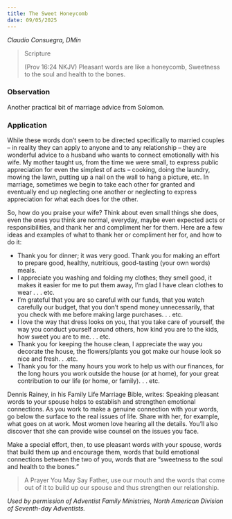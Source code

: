 ```yaml
---
title: The Sweet Honeycomb
date: 09/05/2025
---
```


_Claudio Consuegra, DMin_

> <p>Scripture</p>
> (Prov 16:24 NKJV) Pleasant words are like a honeycomb, Sweetness to the soul and health to the bones.

### Observation

Another practical bit of marriage advice from Solomon.

### Application

While these words don’t seem to be directed specifically to married couples – in reality they can apply to anyone and to any relationship – they are wonderful advice to a husband who wants to connect emotionally with his wife. My mother taught us, from the time we were small, to express public appreciation for even the simplest of acts – cooking, doing the laundry, mowing the lawn, putting up a nail on the wall to hang a picture, etc. In marriage, sometimes we begin to take each other for granted and eventually end up neglecting one another or neglecting to express appreciation for what each does for the other.

So, how do you praise your wife? Think about even small things she does, even the ones you think are normal, everyday, maybe even expected acts or responsibilities, and thank her and compliment her for them. Here are a few ideas and examples of what to thank her or compliment her for, and how to do it:

- Thank you for dinner; it was very good. Thank you for making an effort to prepare good, healthy, nutritious, good-tasting (your own words) meals. 
- I appreciate you washing and folding my clothes; they smell good, it makes it easier for me to put them away, I’m glad I have clean clothes to wear . . . etc.
- I’m grateful that you are so careful with our funds, that you watch carefully our budget, that you don’t spend money unnecessarily, that you check with me before making large purchases. . . etc.
- I love the way that dress looks on you, that you take care of yourself, the way you conduct yourself around others, how kind you are to the kids, how sweet you are to me. . . etc.
- Thank you for keeping the house clean, I appreciate the way you decorate the house, the flowers/plants you got make our house look so nice and fresh. . .etc.
- Thank you for the many hours you work to help us with our finances, for the long hours you work outside the house (or at home), for your great contribution to our life (or home, or family). . . etc.

Dennis Rainey, in his Family Life Marriage Bible, writes: Speaking pleasant words to your spouse helps to establish and strengthen emotional connections. As you work to make a genuine connection with your words, go below the surface to the real issues of life. Share with her, for example, what goes on at work. Most women love hearing all the details. You’ll also discover that she can provide wise counsel on the issues you face.

Make a special effort, then, to use pleasant words with your spouse, words that build them up and encourage them, words that build emotional connections between the two of you, words that are “sweetness to the soul and health to the bones.”

> <callout>A Prayer You May Say</callout>
> Father, use our mouth and the words that come out of it to build up our spouse and thus strengthen our relationship.

_Used by permission of Adventist Family Ministries, North American Division of Seventh-day Adventists._